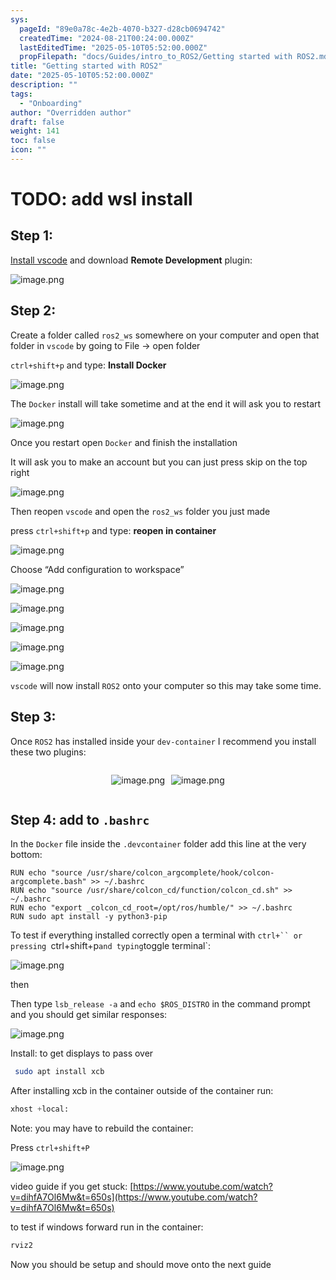 ```yaml
---
sys:
  pageId: "89e0a78c-4e2b-4070-b327-d28cb0694742"
  createdTime: "2024-08-21T00:24:00.000Z"
  lastEditedTime: "2025-05-10T05:52:00.000Z"
  propFilepath: "docs/Guides/intro_to_ROS2/Getting started with ROS2.md"
title: "Getting started with ROS2"
date: "2025-05-10T05:52:00.000Z"
description: ""
tags:
  - "Onboarding"
author: "Overridden author"
draft: false
weight: 141
toc: false
icon: ""
---
```


# TODO: add wsl install

## Step 1:

[Install vscode](https://code.visualstudio.com/download) and download **Remote Development** plugin:

![image.png](https://prod-files-secure.s3.us-west-2.amazonaws.com/d518164a-d88e-44d1-a4ee-3adb3bd8bce0/efb52993-1881-4a40-b95e-6f020334f022/image.png?X-Amz-Algorithm=AWS4-HMAC-SHA256&X-Amz-Content-Sha256=UNSIGNED-PAYLOAD&X-Amz-Credential=ASIAZI2LB466RZDMDWPQ%2F20250605%2Fus-west-2%2Fs3%2Faws4_request&X-Amz-Date=20250605T200816Z&X-Amz-Expires=3600&X-Amz-Security-Token=IQoJb3JpZ2luX2VjEHMaCXVzLXdlc3QtMiJHMEUCIB2VjYlbbvfzyKsg87vB8F2o0a2ZXfUWdzPH8F%2BT%2BwYcAiEAvamKcql17WdoPVI38ptScH5zzJ8fPY%2Bffb18FUdm2Q0q%2FwMITBAAGgw2Mzc0MjMxODM4MDUiDIUSkDN0wXaUoOFd7SrcA%2FPuTQ37M06%2Bn6GPeweZE%2FsyJsZ7K%2B2CCzgtv32WenT9qKnpx8i5h5PyzF2EKsLZZfBtEgLtHwF%2F1CHYwZRmsoQtethcsjzGlUti%2BOVvZMLVbtyO5OfQ9hp84ALWuhWNCkRJ4ocu42V48SVFH4%2B8OWDLu3SPXQcI3T2k07fyNXixL6SMpXzAZbyxbbZMXRtKxsKSA1a5JhbpydcTaThVXmzORn0DH5K4hqKrqk0kfM2EQo7ovso1JguM%2BegJbJV2p6%2FjLdadELMuVmTZ%2F1C5x5N9lCeXhAL8eqpfvu4X32SaNE86fGMsqx2vG9HD0EIJBIkelDR%2Ftrua9HqWxUSi9S9FG5DRmez5egFr2y6sdLAh8Avl2wCme2yTROC5bBEVovC%2FOMYb9qXZtaf3lT0IBjRM5R%2FQFILWD%2BSUNt3A8tSa9IJglrvzO8mw59%2FByYgEZni0n51WTOr%2FgbNOyGWkxG0Kz%2B8brH%2BD46uDT4PGzkqC97EurbbQ8jAyaayc52AcL8jc0iZBrYIksKSmGCYshBs4YkEtppNZH%2FKPtEqA0jlsJarV6mx%2BmZfmVHzYDNWd6ggQkxJgubpdTVryy%2BTurxd7lteTqNIi7yX6c4TV9P9kdKmnFO0tJkLWJc17MKzYh8IGOqUBryC%2FQH8ece97CHtMaLUOjTGsrEJiAQBpKbmxqXFv%2BdvytCCfZUXT0CpJQRKjkLpUHGDfeHwE2AazvkuAcSHxcof1JSkNDZTJuAJLJ8biiKSxKxEj%2BP1%2FoEzAgbnBbeVgiVx3fWNbDdvUymLVNRT3qG%2BDKfMnggf3Et88lbjcJb%2F7yOFb6%2FElNkZWqluORmIZMqLxensbdDeLP1vG4tfXYQDwY6Fs&X-Amz-Signature=ad6b9cf27f228f466c799d1abd58397261acf39ffa7d99781038d5e79b171e5a&X-Amz-SignedHeaders=host&x-id=GetObject)

## Step 2:

Create a folder called `ros2_ws` somewhere on your computer and open that folder in `vscode` by going to File → open folder 

`ctrl+shift+p` and type: **Install Docker**

![image.png](https://prod-files-secure.s3.us-west-2.amazonaws.com/d518164a-d88e-44d1-a4ee-3adb3bd8bce0/2269dc0e-1cd5-47ff-bceb-c04ad9b2eab0/image.png?X-Amz-Algorithm=AWS4-HMAC-SHA256&X-Amz-Content-Sha256=UNSIGNED-PAYLOAD&X-Amz-Credential=ASIAZI2LB466RZDMDWPQ%2F20250605%2Fus-west-2%2Fs3%2Faws4_request&X-Amz-Date=20250605T200816Z&X-Amz-Expires=3600&X-Amz-Security-Token=IQoJb3JpZ2luX2VjEHMaCXVzLXdlc3QtMiJHMEUCIB2VjYlbbvfzyKsg87vB8F2o0a2ZXfUWdzPH8F%2BT%2BwYcAiEAvamKcql17WdoPVI38ptScH5zzJ8fPY%2Bffb18FUdm2Q0q%2FwMITBAAGgw2Mzc0MjMxODM4MDUiDIUSkDN0wXaUoOFd7SrcA%2FPuTQ37M06%2Bn6GPeweZE%2FsyJsZ7K%2B2CCzgtv32WenT9qKnpx8i5h5PyzF2EKsLZZfBtEgLtHwF%2F1CHYwZRmsoQtethcsjzGlUti%2BOVvZMLVbtyO5OfQ9hp84ALWuhWNCkRJ4ocu42V48SVFH4%2B8OWDLu3SPXQcI3T2k07fyNXixL6SMpXzAZbyxbbZMXRtKxsKSA1a5JhbpydcTaThVXmzORn0DH5K4hqKrqk0kfM2EQo7ovso1JguM%2BegJbJV2p6%2FjLdadELMuVmTZ%2F1C5x5N9lCeXhAL8eqpfvu4X32SaNE86fGMsqx2vG9HD0EIJBIkelDR%2Ftrua9HqWxUSi9S9FG5DRmez5egFr2y6sdLAh8Avl2wCme2yTROC5bBEVovC%2FOMYb9qXZtaf3lT0IBjRM5R%2FQFILWD%2BSUNt3A8tSa9IJglrvzO8mw59%2FByYgEZni0n51WTOr%2FgbNOyGWkxG0Kz%2B8brH%2BD46uDT4PGzkqC97EurbbQ8jAyaayc52AcL8jc0iZBrYIksKSmGCYshBs4YkEtppNZH%2FKPtEqA0jlsJarV6mx%2BmZfmVHzYDNWd6ggQkxJgubpdTVryy%2BTurxd7lteTqNIi7yX6c4TV9P9kdKmnFO0tJkLWJc17MKzYh8IGOqUBryC%2FQH8ece97CHtMaLUOjTGsrEJiAQBpKbmxqXFv%2BdvytCCfZUXT0CpJQRKjkLpUHGDfeHwE2AazvkuAcSHxcof1JSkNDZTJuAJLJ8biiKSxKxEj%2BP1%2FoEzAgbnBbeVgiVx3fWNbDdvUymLVNRT3qG%2BDKfMnggf3Et88lbjcJb%2F7yOFb6%2FElNkZWqluORmIZMqLxensbdDeLP1vG4tfXYQDwY6Fs&X-Amz-Signature=1f71e96d9bc7c09a83d434f14e51cb88a61cb23d24fba4a878a3099e7723ba5d&X-Amz-SignedHeaders=host&x-id=GetObject)

The `Docker` install will take sometime and at the end it will ask you to restart

![image.png](https://prod-files-secure.s3.us-west-2.amazonaws.com/d518164a-d88e-44d1-a4ee-3adb3bd8bce0/ed233f78-be33-4b1f-b89c-9c346c0e961e/image.png?X-Amz-Algorithm=AWS4-HMAC-SHA256&X-Amz-Content-Sha256=UNSIGNED-PAYLOAD&X-Amz-Credential=ASIAZI2LB466RZDMDWPQ%2F20250605%2Fus-west-2%2Fs3%2Faws4_request&X-Amz-Date=20250605T200816Z&X-Amz-Expires=3600&X-Amz-Security-Token=IQoJb3JpZ2luX2VjEHMaCXVzLXdlc3QtMiJHMEUCIB2VjYlbbvfzyKsg87vB8F2o0a2ZXfUWdzPH8F%2BT%2BwYcAiEAvamKcql17WdoPVI38ptScH5zzJ8fPY%2Bffb18FUdm2Q0q%2FwMITBAAGgw2Mzc0MjMxODM4MDUiDIUSkDN0wXaUoOFd7SrcA%2FPuTQ37M06%2Bn6GPeweZE%2FsyJsZ7K%2B2CCzgtv32WenT9qKnpx8i5h5PyzF2EKsLZZfBtEgLtHwF%2F1CHYwZRmsoQtethcsjzGlUti%2BOVvZMLVbtyO5OfQ9hp84ALWuhWNCkRJ4ocu42V48SVFH4%2B8OWDLu3SPXQcI3T2k07fyNXixL6SMpXzAZbyxbbZMXRtKxsKSA1a5JhbpydcTaThVXmzORn0DH5K4hqKrqk0kfM2EQo7ovso1JguM%2BegJbJV2p6%2FjLdadELMuVmTZ%2F1C5x5N9lCeXhAL8eqpfvu4X32SaNE86fGMsqx2vG9HD0EIJBIkelDR%2Ftrua9HqWxUSi9S9FG5DRmez5egFr2y6sdLAh8Avl2wCme2yTROC5bBEVovC%2FOMYb9qXZtaf3lT0IBjRM5R%2FQFILWD%2BSUNt3A8tSa9IJglrvzO8mw59%2FByYgEZni0n51WTOr%2FgbNOyGWkxG0Kz%2B8brH%2BD46uDT4PGzkqC97EurbbQ8jAyaayc52AcL8jc0iZBrYIksKSmGCYshBs4YkEtppNZH%2FKPtEqA0jlsJarV6mx%2BmZfmVHzYDNWd6ggQkxJgubpdTVryy%2BTurxd7lteTqNIi7yX6c4TV9P9kdKmnFO0tJkLWJc17MKzYh8IGOqUBryC%2FQH8ece97CHtMaLUOjTGsrEJiAQBpKbmxqXFv%2BdvytCCfZUXT0CpJQRKjkLpUHGDfeHwE2AazvkuAcSHxcof1JSkNDZTJuAJLJ8biiKSxKxEj%2BP1%2FoEzAgbnBbeVgiVx3fWNbDdvUymLVNRT3qG%2BDKfMnggf3Et88lbjcJb%2F7yOFb6%2FElNkZWqluORmIZMqLxensbdDeLP1vG4tfXYQDwY6Fs&X-Amz-Signature=fef22a463054963a988b7c476cd8946cca28788d961ef9a6795c5990a5992682&X-Amz-SignedHeaders=host&x-id=GetObject)

Once you restart open `Docker` and finish the installation

It will ask you to make an account but you can just press skip on the top right

![image.png](https://prod-files-secure.s3.us-west-2.amazonaws.com/d518164a-d88e-44d1-a4ee-3adb3bd8bce0/21010ad9-1659-4fd9-9f59-9932a09b2a3d/image.png?X-Amz-Algorithm=AWS4-HMAC-SHA256&X-Amz-Content-Sha256=UNSIGNED-PAYLOAD&X-Amz-Credential=ASIAZI2LB466RZDMDWPQ%2F20250605%2Fus-west-2%2Fs3%2Faws4_request&X-Amz-Date=20250605T200816Z&X-Amz-Expires=3600&X-Amz-Security-Token=IQoJb3JpZ2luX2VjEHMaCXVzLXdlc3QtMiJHMEUCIB2VjYlbbvfzyKsg87vB8F2o0a2ZXfUWdzPH8F%2BT%2BwYcAiEAvamKcql17WdoPVI38ptScH5zzJ8fPY%2Bffb18FUdm2Q0q%2FwMITBAAGgw2Mzc0MjMxODM4MDUiDIUSkDN0wXaUoOFd7SrcA%2FPuTQ37M06%2Bn6GPeweZE%2FsyJsZ7K%2B2CCzgtv32WenT9qKnpx8i5h5PyzF2EKsLZZfBtEgLtHwF%2F1CHYwZRmsoQtethcsjzGlUti%2BOVvZMLVbtyO5OfQ9hp84ALWuhWNCkRJ4ocu42V48SVFH4%2B8OWDLu3SPXQcI3T2k07fyNXixL6SMpXzAZbyxbbZMXRtKxsKSA1a5JhbpydcTaThVXmzORn0DH5K4hqKrqk0kfM2EQo7ovso1JguM%2BegJbJV2p6%2FjLdadELMuVmTZ%2F1C5x5N9lCeXhAL8eqpfvu4X32SaNE86fGMsqx2vG9HD0EIJBIkelDR%2Ftrua9HqWxUSi9S9FG5DRmez5egFr2y6sdLAh8Avl2wCme2yTROC5bBEVovC%2FOMYb9qXZtaf3lT0IBjRM5R%2FQFILWD%2BSUNt3A8tSa9IJglrvzO8mw59%2FByYgEZni0n51WTOr%2FgbNOyGWkxG0Kz%2B8brH%2BD46uDT4PGzkqC97EurbbQ8jAyaayc52AcL8jc0iZBrYIksKSmGCYshBs4YkEtppNZH%2FKPtEqA0jlsJarV6mx%2BmZfmVHzYDNWd6ggQkxJgubpdTVryy%2BTurxd7lteTqNIi7yX6c4TV9P9kdKmnFO0tJkLWJc17MKzYh8IGOqUBryC%2FQH8ece97CHtMaLUOjTGsrEJiAQBpKbmxqXFv%2BdvytCCfZUXT0CpJQRKjkLpUHGDfeHwE2AazvkuAcSHxcof1JSkNDZTJuAJLJ8biiKSxKxEj%2BP1%2FoEzAgbnBbeVgiVx3fWNbDdvUymLVNRT3qG%2BDKfMnggf3Et88lbjcJb%2F7yOFb6%2FElNkZWqluORmIZMqLxensbdDeLP1vG4tfXYQDwY6Fs&X-Amz-Signature=11f38cf2afd7598980172c991242678573d7806de325ef5640d9662196e3b187&X-Amz-SignedHeaders=host&x-id=GetObject)

Then reopen `vscode` and open the `ros2_ws` folder you just made

press `ctrl+shift+p` and type: **reopen in container**

![image.png](https://prod-files-secure.s3.us-west-2.amazonaws.com/d518164a-d88e-44d1-a4ee-3adb3bd8bce0/4e93b8c2-41ad-488c-8095-c74205196118/image.png?X-Amz-Algorithm=AWS4-HMAC-SHA256&X-Amz-Content-Sha256=UNSIGNED-PAYLOAD&X-Amz-Credential=ASIAZI2LB466RZDMDWPQ%2F20250605%2Fus-west-2%2Fs3%2Faws4_request&X-Amz-Date=20250605T200816Z&X-Amz-Expires=3600&X-Amz-Security-Token=IQoJb3JpZ2luX2VjEHMaCXVzLXdlc3QtMiJHMEUCIB2VjYlbbvfzyKsg87vB8F2o0a2ZXfUWdzPH8F%2BT%2BwYcAiEAvamKcql17WdoPVI38ptScH5zzJ8fPY%2Bffb18FUdm2Q0q%2FwMITBAAGgw2Mzc0MjMxODM4MDUiDIUSkDN0wXaUoOFd7SrcA%2FPuTQ37M06%2Bn6GPeweZE%2FsyJsZ7K%2B2CCzgtv32WenT9qKnpx8i5h5PyzF2EKsLZZfBtEgLtHwF%2F1CHYwZRmsoQtethcsjzGlUti%2BOVvZMLVbtyO5OfQ9hp84ALWuhWNCkRJ4ocu42V48SVFH4%2B8OWDLu3SPXQcI3T2k07fyNXixL6SMpXzAZbyxbbZMXRtKxsKSA1a5JhbpydcTaThVXmzORn0DH5K4hqKrqk0kfM2EQo7ovso1JguM%2BegJbJV2p6%2FjLdadELMuVmTZ%2F1C5x5N9lCeXhAL8eqpfvu4X32SaNE86fGMsqx2vG9HD0EIJBIkelDR%2Ftrua9HqWxUSi9S9FG5DRmez5egFr2y6sdLAh8Avl2wCme2yTROC5bBEVovC%2FOMYb9qXZtaf3lT0IBjRM5R%2FQFILWD%2BSUNt3A8tSa9IJglrvzO8mw59%2FByYgEZni0n51WTOr%2FgbNOyGWkxG0Kz%2B8brH%2BD46uDT4PGzkqC97EurbbQ8jAyaayc52AcL8jc0iZBrYIksKSmGCYshBs4YkEtppNZH%2FKPtEqA0jlsJarV6mx%2BmZfmVHzYDNWd6ggQkxJgubpdTVryy%2BTurxd7lteTqNIi7yX6c4TV9P9kdKmnFO0tJkLWJc17MKzYh8IGOqUBryC%2FQH8ece97CHtMaLUOjTGsrEJiAQBpKbmxqXFv%2BdvytCCfZUXT0CpJQRKjkLpUHGDfeHwE2AazvkuAcSHxcof1JSkNDZTJuAJLJ8biiKSxKxEj%2BP1%2FoEzAgbnBbeVgiVx3fWNbDdvUymLVNRT3qG%2BDKfMnggf3Et88lbjcJb%2F7yOFb6%2FElNkZWqluORmIZMqLxensbdDeLP1vG4tfXYQDwY6Fs&X-Amz-Signature=9d098d34e2fb34336efa175655b630e6549a669bb82b0cf6e4b0b9e1dc44f758&X-Amz-SignedHeaders=host&x-id=GetObject)

Choose “Add configuration to workspace”

![image.png](https://prod-files-secure.s3.us-west-2.amazonaws.com/d518164a-d88e-44d1-a4ee-3adb3bd8bce0/9560b282-5060-4989-ba37-97e7b2c22476/image.png?X-Amz-Algorithm=AWS4-HMAC-SHA256&X-Amz-Content-Sha256=UNSIGNED-PAYLOAD&X-Amz-Credential=ASIAZI2LB466RZDMDWPQ%2F20250605%2Fus-west-2%2Fs3%2Faws4_request&X-Amz-Date=20250605T200816Z&X-Amz-Expires=3600&X-Amz-Security-Token=IQoJb3JpZ2luX2VjEHMaCXVzLXdlc3QtMiJHMEUCIB2VjYlbbvfzyKsg87vB8F2o0a2ZXfUWdzPH8F%2BT%2BwYcAiEAvamKcql17WdoPVI38ptScH5zzJ8fPY%2Bffb18FUdm2Q0q%2FwMITBAAGgw2Mzc0MjMxODM4MDUiDIUSkDN0wXaUoOFd7SrcA%2FPuTQ37M06%2Bn6GPeweZE%2FsyJsZ7K%2B2CCzgtv32WenT9qKnpx8i5h5PyzF2EKsLZZfBtEgLtHwF%2F1CHYwZRmsoQtethcsjzGlUti%2BOVvZMLVbtyO5OfQ9hp84ALWuhWNCkRJ4ocu42V48SVFH4%2B8OWDLu3SPXQcI3T2k07fyNXixL6SMpXzAZbyxbbZMXRtKxsKSA1a5JhbpydcTaThVXmzORn0DH5K4hqKrqk0kfM2EQo7ovso1JguM%2BegJbJV2p6%2FjLdadELMuVmTZ%2F1C5x5N9lCeXhAL8eqpfvu4X32SaNE86fGMsqx2vG9HD0EIJBIkelDR%2Ftrua9HqWxUSi9S9FG5DRmez5egFr2y6sdLAh8Avl2wCme2yTROC5bBEVovC%2FOMYb9qXZtaf3lT0IBjRM5R%2FQFILWD%2BSUNt3A8tSa9IJglrvzO8mw59%2FByYgEZni0n51WTOr%2FgbNOyGWkxG0Kz%2B8brH%2BD46uDT4PGzkqC97EurbbQ8jAyaayc52AcL8jc0iZBrYIksKSmGCYshBs4YkEtppNZH%2FKPtEqA0jlsJarV6mx%2BmZfmVHzYDNWd6ggQkxJgubpdTVryy%2BTurxd7lteTqNIi7yX6c4TV9P9kdKmnFO0tJkLWJc17MKzYh8IGOqUBryC%2FQH8ece97CHtMaLUOjTGsrEJiAQBpKbmxqXFv%2BdvytCCfZUXT0CpJQRKjkLpUHGDfeHwE2AazvkuAcSHxcof1JSkNDZTJuAJLJ8biiKSxKxEj%2BP1%2FoEzAgbnBbeVgiVx3fWNbDdvUymLVNRT3qG%2BDKfMnggf3Et88lbjcJb%2F7yOFb6%2FElNkZWqluORmIZMqLxensbdDeLP1vG4tfXYQDwY6Fs&X-Amz-Signature=960f65d068513184e36b1ce2e76fdc395a44365d6f31e65b223ab1f568fb8b5f&X-Amz-SignedHeaders=host&x-id=GetObject)

![image.png](https://prod-files-secure.s3.us-west-2.amazonaws.com/d518164a-d88e-44d1-a4ee-3adb3bd8bce0/2ee63f81-886b-48e8-a553-dc6e5eac99e4/image.png?X-Amz-Algorithm=AWS4-HMAC-SHA256&X-Amz-Content-Sha256=UNSIGNED-PAYLOAD&X-Amz-Credential=ASIAZI2LB466RZDMDWPQ%2F20250605%2Fus-west-2%2Fs3%2Faws4_request&X-Amz-Date=20250605T200816Z&X-Amz-Expires=3600&X-Amz-Security-Token=IQoJb3JpZ2luX2VjEHMaCXVzLXdlc3QtMiJHMEUCIB2VjYlbbvfzyKsg87vB8F2o0a2ZXfUWdzPH8F%2BT%2BwYcAiEAvamKcql17WdoPVI38ptScH5zzJ8fPY%2Bffb18FUdm2Q0q%2FwMITBAAGgw2Mzc0MjMxODM4MDUiDIUSkDN0wXaUoOFd7SrcA%2FPuTQ37M06%2Bn6GPeweZE%2FsyJsZ7K%2B2CCzgtv32WenT9qKnpx8i5h5PyzF2EKsLZZfBtEgLtHwF%2F1CHYwZRmsoQtethcsjzGlUti%2BOVvZMLVbtyO5OfQ9hp84ALWuhWNCkRJ4ocu42V48SVFH4%2B8OWDLu3SPXQcI3T2k07fyNXixL6SMpXzAZbyxbbZMXRtKxsKSA1a5JhbpydcTaThVXmzORn0DH5K4hqKrqk0kfM2EQo7ovso1JguM%2BegJbJV2p6%2FjLdadELMuVmTZ%2F1C5x5N9lCeXhAL8eqpfvu4X32SaNE86fGMsqx2vG9HD0EIJBIkelDR%2Ftrua9HqWxUSi9S9FG5DRmez5egFr2y6sdLAh8Avl2wCme2yTROC5bBEVovC%2FOMYb9qXZtaf3lT0IBjRM5R%2FQFILWD%2BSUNt3A8tSa9IJglrvzO8mw59%2FByYgEZni0n51WTOr%2FgbNOyGWkxG0Kz%2B8brH%2BD46uDT4PGzkqC97EurbbQ8jAyaayc52AcL8jc0iZBrYIksKSmGCYshBs4YkEtppNZH%2FKPtEqA0jlsJarV6mx%2BmZfmVHzYDNWd6ggQkxJgubpdTVryy%2BTurxd7lteTqNIi7yX6c4TV9P9kdKmnFO0tJkLWJc17MKzYh8IGOqUBryC%2FQH8ece97CHtMaLUOjTGsrEJiAQBpKbmxqXFv%2BdvytCCfZUXT0CpJQRKjkLpUHGDfeHwE2AazvkuAcSHxcof1JSkNDZTJuAJLJ8biiKSxKxEj%2BP1%2FoEzAgbnBbeVgiVx3fWNbDdvUymLVNRT3qG%2BDKfMnggf3Et88lbjcJb%2F7yOFb6%2FElNkZWqluORmIZMqLxensbdDeLP1vG4tfXYQDwY6Fs&X-Amz-Signature=b69ac8f677049af550381e54fba49f6821b07d638231661f522005eaa145e0a0&X-Amz-SignedHeaders=host&x-id=GetObject)

![image.png](https://prod-files-secure.s3.us-west-2.amazonaws.com/d518164a-d88e-44d1-a4ee-3adb3bd8bce0/ae1580b2-b048-407e-aed9-b584224a7a04/image.png?X-Amz-Algorithm=AWS4-HMAC-SHA256&X-Amz-Content-Sha256=UNSIGNED-PAYLOAD&X-Amz-Credential=ASIAZI2LB466RZDMDWPQ%2F20250605%2Fus-west-2%2Fs3%2Faws4_request&X-Amz-Date=20250605T200816Z&X-Amz-Expires=3600&X-Amz-Security-Token=IQoJb3JpZ2luX2VjEHMaCXVzLXdlc3QtMiJHMEUCIB2VjYlbbvfzyKsg87vB8F2o0a2ZXfUWdzPH8F%2BT%2BwYcAiEAvamKcql17WdoPVI38ptScH5zzJ8fPY%2Bffb18FUdm2Q0q%2FwMITBAAGgw2Mzc0MjMxODM4MDUiDIUSkDN0wXaUoOFd7SrcA%2FPuTQ37M06%2Bn6GPeweZE%2FsyJsZ7K%2B2CCzgtv32WenT9qKnpx8i5h5PyzF2EKsLZZfBtEgLtHwF%2F1CHYwZRmsoQtethcsjzGlUti%2BOVvZMLVbtyO5OfQ9hp84ALWuhWNCkRJ4ocu42V48SVFH4%2B8OWDLu3SPXQcI3T2k07fyNXixL6SMpXzAZbyxbbZMXRtKxsKSA1a5JhbpydcTaThVXmzORn0DH5K4hqKrqk0kfM2EQo7ovso1JguM%2BegJbJV2p6%2FjLdadELMuVmTZ%2F1C5x5N9lCeXhAL8eqpfvu4X32SaNE86fGMsqx2vG9HD0EIJBIkelDR%2Ftrua9HqWxUSi9S9FG5DRmez5egFr2y6sdLAh8Avl2wCme2yTROC5bBEVovC%2FOMYb9qXZtaf3lT0IBjRM5R%2FQFILWD%2BSUNt3A8tSa9IJglrvzO8mw59%2FByYgEZni0n51WTOr%2FgbNOyGWkxG0Kz%2B8brH%2BD46uDT4PGzkqC97EurbbQ8jAyaayc52AcL8jc0iZBrYIksKSmGCYshBs4YkEtppNZH%2FKPtEqA0jlsJarV6mx%2BmZfmVHzYDNWd6ggQkxJgubpdTVryy%2BTurxd7lteTqNIi7yX6c4TV9P9kdKmnFO0tJkLWJc17MKzYh8IGOqUBryC%2FQH8ece97CHtMaLUOjTGsrEJiAQBpKbmxqXFv%2BdvytCCfZUXT0CpJQRKjkLpUHGDfeHwE2AazvkuAcSHxcof1JSkNDZTJuAJLJ8biiKSxKxEj%2BP1%2FoEzAgbnBbeVgiVx3fWNbDdvUymLVNRT3qG%2BDKfMnggf3Et88lbjcJb%2F7yOFb6%2FElNkZWqluORmIZMqLxensbdDeLP1vG4tfXYQDwY6Fs&X-Amz-Signature=ca528c4156ca79e8996d1d7cfdae7ec386d19623ba35b2af5fa34ff6e7c48706&X-Amz-SignedHeaders=host&x-id=GetObject)

![image.png](https://prod-files-secure.s3.us-west-2.amazonaws.com/d518164a-d88e-44d1-a4ee-3adb3bd8bce0/53255b28-f75e-430f-b9e3-c0ac8577e42b/image.png?X-Amz-Algorithm=AWS4-HMAC-SHA256&X-Amz-Content-Sha256=UNSIGNED-PAYLOAD&X-Amz-Credential=ASIAZI2LB466RZDMDWPQ%2F20250605%2Fus-west-2%2Fs3%2Faws4_request&X-Amz-Date=20250605T200816Z&X-Amz-Expires=3600&X-Amz-Security-Token=IQoJb3JpZ2luX2VjEHMaCXVzLXdlc3QtMiJHMEUCIB2VjYlbbvfzyKsg87vB8F2o0a2ZXfUWdzPH8F%2BT%2BwYcAiEAvamKcql17WdoPVI38ptScH5zzJ8fPY%2Bffb18FUdm2Q0q%2FwMITBAAGgw2Mzc0MjMxODM4MDUiDIUSkDN0wXaUoOFd7SrcA%2FPuTQ37M06%2Bn6GPeweZE%2FsyJsZ7K%2B2CCzgtv32WenT9qKnpx8i5h5PyzF2EKsLZZfBtEgLtHwF%2F1CHYwZRmsoQtethcsjzGlUti%2BOVvZMLVbtyO5OfQ9hp84ALWuhWNCkRJ4ocu42V48SVFH4%2B8OWDLu3SPXQcI3T2k07fyNXixL6SMpXzAZbyxbbZMXRtKxsKSA1a5JhbpydcTaThVXmzORn0DH5K4hqKrqk0kfM2EQo7ovso1JguM%2BegJbJV2p6%2FjLdadELMuVmTZ%2F1C5x5N9lCeXhAL8eqpfvu4X32SaNE86fGMsqx2vG9HD0EIJBIkelDR%2Ftrua9HqWxUSi9S9FG5DRmez5egFr2y6sdLAh8Avl2wCme2yTROC5bBEVovC%2FOMYb9qXZtaf3lT0IBjRM5R%2FQFILWD%2BSUNt3A8tSa9IJglrvzO8mw59%2FByYgEZni0n51WTOr%2FgbNOyGWkxG0Kz%2B8brH%2BD46uDT4PGzkqC97EurbbQ8jAyaayc52AcL8jc0iZBrYIksKSmGCYshBs4YkEtppNZH%2FKPtEqA0jlsJarV6mx%2BmZfmVHzYDNWd6ggQkxJgubpdTVryy%2BTurxd7lteTqNIi7yX6c4TV9P9kdKmnFO0tJkLWJc17MKzYh8IGOqUBryC%2FQH8ece97CHtMaLUOjTGsrEJiAQBpKbmxqXFv%2BdvytCCfZUXT0CpJQRKjkLpUHGDfeHwE2AazvkuAcSHxcof1JSkNDZTJuAJLJ8biiKSxKxEj%2BP1%2FoEzAgbnBbeVgiVx3fWNbDdvUymLVNRT3qG%2BDKfMnggf3Et88lbjcJb%2F7yOFb6%2FElNkZWqluORmIZMqLxensbdDeLP1vG4tfXYQDwY6Fs&X-Amz-Signature=60fbae2448e1d4d3d79ddf09592ebe7fc20948c7c520f859e6d62bc4ee7e38d5&X-Amz-SignedHeaders=host&x-id=GetObject)

![image.png](https://prod-files-secure.s3.us-west-2.amazonaws.com/d518164a-d88e-44d1-a4ee-3adb3bd8bce0/7c562767-5af9-4ffb-97d1-327bcdf4ee00/image.png?X-Amz-Algorithm=AWS4-HMAC-SHA256&X-Amz-Content-Sha256=UNSIGNED-PAYLOAD&X-Amz-Credential=ASIAZI2LB466RZDMDWPQ%2F20250605%2Fus-west-2%2Fs3%2Faws4_request&X-Amz-Date=20250605T200816Z&X-Amz-Expires=3600&X-Amz-Security-Token=IQoJb3JpZ2luX2VjEHMaCXVzLXdlc3QtMiJHMEUCIB2VjYlbbvfzyKsg87vB8F2o0a2ZXfUWdzPH8F%2BT%2BwYcAiEAvamKcql17WdoPVI38ptScH5zzJ8fPY%2Bffb18FUdm2Q0q%2FwMITBAAGgw2Mzc0MjMxODM4MDUiDIUSkDN0wXaUoOFd7SrcA%2FPuTQ37M06%2Bn6GPeweZE%2FsyJsZ7K%2B2CCzgtv32WenT9qKnpx8i5h5PyzF2EKsLZZfBtEgLtHwF%2F1CHYwZRmsoQtethcsjzGlUti%2BOVvZMLVbtyO5OfQ9hp84ALWuhWNCkRJ4ocu42V48SVFH4%2B8OWDLu3SPXQcI3T2k07fyNXixL6SMpXzAZbyxbbZMXRtKxsKSA1a5JhbpydcTaThVXmzORn0DH5K4hqKrqk0kfM2EQo7ovso1JguM%2BegJbJV2p6%2FjLdadELMuVmTZ%2F1C5x5N9lCeXhAL8eqpfvu4X32SaNE86fGMsqx2vG9HD0EIJBIkelDR%2Ftrua9HqWxUSi9S9FG5DRmez5egFr2y6sdLAh8Avl2wCme2yTROC5bBEVovC%2FOMYb9qXZtaf3lT0IBjRM5R%2FQFILWD%2BSUNt3A8tSa9IJglrvzO8mw59%2FByYgEZni0n51WTOr%2FgbNOyGWkxG0Kz%2B8brH%2BD46uDT4PGzkqC97EurbbQ8jAyaayc52AcL8jc0iZBrYIksKSmGCYshBs4YkEtppNZH%2FKPtEqA0jlsJarV6mx%2BmZfmVHzYDNWd6ggQkxJgubpdTVryy%2BTurxd7lteTqNIi7yX6c4TV9P9kdKmnFO0tJkLWJc17MKzYh8IGOqUBryC%2FQH8ece97CHtMaLUOjTGsrEJiAQBpKbmxqXFv%2BdvytCCfZUXT0CpJQRKjkLpUHGDfeHwE2AazvkuAcSHxcof1JSkNDZTJuAJLJ8biiKSxKxEj%2BP1%2FoEzAgbnBbeVgiVx3fWNbDdvUymLVNRT3qG%2BDKfMnggf3Et88lbjcJb%2F7yOFb6%2FElNkZWqluORmIZMqLxensbdDeLP1vG4tfXYQDwY6Fs&X-Amz-Signature=490c30a7c9f1433503fa252d2118dc49ee12918b76ebe84e26fd0873fdea3497&X-Amz-SignedHeaders=host&x-id=GetObject)

`vscode` will now install `ROS2` onto your computer so this may take some time.

## Step 3:

Once `ROS2` has installed inside your `dev-container` I recommend you install these two plugins:

<div style="display: flex;flex-direction: row; column-gap:10px; max-width: 630px;justify-content: center;">
<div>

![image.png](https://prod-files-secure.s3.us-west-2.amazonaws.com/d518164a-d88e-44d1-a4ee-3adb3bd8bce0/3fc3d550-5a54-4ba1-ba6b-faa01cdb7369/image.png?X-Amz-Algorithm=AWS4-HMAC-SHA256&X-Amz-Content-Sha256=UNSIGNED-PAYLOAD&X-Amz-Credential=ASIAZI2LB4665ZO4P7TL%2F20250605%2Fus-west-2%2Fs3%2Faws4_request&X-Amz-Date=20250605T200820Z&X-Amz-Expires=3600&X-Amz-Security-Token=IQoJb3JpZ2luX2VjEHMaCXVzLXdlc3QtMiJHMEUCIQC3V914MLzG%2FaNiFX2NNTfy1EDlo771910yQeinZc5uOAIgBX94c5nzz3I2LWRBq5psrG3vdOVzuD%2FybNIWVQszVTIq%2FwMITBAAGgw2Mzc0MjMxODM4MDUiDGZ74SU4dfY2CA4oAyrcA82SVxfLXTmfSHqCuS3OFaNw6hCnqZ0ezicYqTSTnFfPMhDc0%2B7G%2FwRAs1q%2FngMCBU5%2FLKqYAWxWowT7JW23PNtuum5RwsgKflVKsitTX4L98xae%2B%2Fm0lj5Ob4x%2FLORcoz%2BYt%2B5Vln61lzg9sxpLp3HrQFjbP%2F5cAnHvWLkqD4wPtoL8Pu7xxaG81BcB2LHRZKercztjjrGgrxRPSGv%2B41xm7SFSSos99HMrVvkXqtsx5CWp2tMCsN%2FJtuG2k8UeZvQZrwyrtTu0ohI3%2BkWsXMpwe6VzWEPUGIfUTTmn%2B0ymjrsR%2FZDBMZAPW1AICdZPt%2BOuzCc9R%2FEkn4uZ4DHAinxYd%2BfN2q7z%2FXPipbqQMnfId9rVPLLzWlnKmhzqScERMcTvwzwdkUC%2BFsVmU8wFsOHYcrsY3zuqsHdb9dIUda%2FcHBbXtguMUPhJEm9xOBhAi7iLzMhAkwREp3N3rvHxEsKNWYYa4m6Wh5Tf8UbkeHKJhbm7ORfkoFb%2FVOKbkBqU0RF5EngEG5H%2B4jI0DuxcnbY1mM8vfKQ717dcRYZJapTYfpAD8Dhc%2F0jtr1qn%2Fz7lRh35RIBQClXrRG%2B2Kvdl0cRO1Ju84HdA2SjgOV%2BpO%2BrwA1Aw81VicV2As3fuMMnYh8IGOqUBvn4fUoFt3%2FEjj0D4fJaJ6wW3HVlVzNeqWojpbcuuxbXLi838hQoV2upu3Wv%2F65JPbb4nEZTsvk3gxg1lqzfJyVUp1pFpe58HZMC0ODv5E0SqGEy0xhw4oW9WnWrY4sw%2FVhRTssecGpz9kkLgObFoI6xAIX2a12DYWovTf6RnwFguigHNodHwGcrmZ2UnKO3dsioSzD9J3kwaPL7S4GCZJvHyoXWH&X-Amz-Signature=744472c560370a051cbe29d00e696eca88f46d43721bc18def95b7faa5ee6af6&X-Amz-SignedHeaders=host&x-id=GetObject)

</div>
<div>

![image.png](https://prod-files-secure.s3.us-west-2.amazonaws.com/d518164a-d88e-44d1-a4ee-3adb3bd8bce0/d994cc66-13c2-4093-a5a3-f84cf4601a82/image.png?X-Amz-Algorithm=AWS4-HMAC-SHA256&X-Amz-Content-Sha256=UNSIGNED-PAYLOAD&X-Amz-Credential=ASIAZI2LB466X2P3YDAV%2F20250605%2Fus-west-2%2Fs3%2Faws4_request&X-Amz-Date=20250605T200820Z&X-Amz-Expires=3600&X-Amz-Security-Token=IQoJb3JpZ2luX2VjEHMaCXVzLXdlc3QtMiJIMEYCIQC%2BFSCH52zXP%2Bg382SsrVAXijNlYA3oUDBYSQzY4G7nVQIhAIdIsjmxik65qDRWG5ao74N18zgxEWqfS%2FTmhk1J9uGaKv8DCEwQABoMNjM3NDIzMTgzODA1Igw2PBr32ZWimS94jkUq3AM5r0GxCInwLHSibaO1OY3SZjeLBqcCZFZO6lsHUimQa6qN0ouRP8%2BQK%2B%2BayDqItPj0r4%2FUfBqBJ1dGBIayRCGTHuNlnyUHBXNAL%2FFaTmCFv6Cq52DhA%2BPlLAO3TF23ge%2BqnDUlotjZU50bpzN0GCCxGldqpVP8K2CYRA3oHK5ihw9ZbhvavCiY%2BqROTTYr7a%2F3aSn%2F8s%2FdR8BgoFlGv8bLeWgwPGFOE%2BOFrG6IgJSKMPh%2BJzo%2BAYAaei1Xye1C1Sx0VJXBqtxemsuSPI5vPUzZJWaPi0k%2BxUYTtVKvRzUHUua%2BcOO9%2BD3g4HIC6U%2FIiAl2aqTZQF4sHlO681SYkxd4d67tDdXrUFoXGGc5P1Hnl567y%2Fcz4dQi0%2Bc92uiLCzcn%2F8L4avQlZjyzEcZTBcp98x4WGXuH3KWBUg944l2HvPMf%2FL4GfPwJBOfcyxCjH%2FTqvf1pPMVUhuOCeC2%2FIaDIlh%2BY8cvcEh2ubrFzQftOEOIKCiMT6bJwx4xTPomWLGtRGSvm301A2vD2VwDoAL5Z8%2Bdixx6HwPbwpThGhqL3VZ%2BWukdecQ1oXEf7imfaS9ZZM3Qs0CCv00sPpEeT%2Fz%2B5v4k0a0VU4IpOkrYG3Mw5VPECSrn6yiXy3Ek5XzC32IfCBjqkAfhYpgt92hGx66U3eDk%2FEFGMsl8RGEuYn7OZ6APF%2BoW%2B2qV8vj3Dwm2BN1jLPn%2BGq30zB5KsFds7SeqR17tPz7WVj3QERkXZV4zda0PH423%2FguK1LbbBTFV8jGTueF1pLKlw4ijyx9vYJNNaja%2BTXH91B2YaZVUXj04fK%2BV6wupB6Noa%2BR5LiKDv2KeG2MezJFPYadaX6p9ZIid1kitebmKlL116&X-Amz-Signature=867c9b68973ee18eb665a3008e5426db85f26d9fe058a495e58dd4d81546ac00&X-Amz-SignedHeaders=host&x-id=GetObject)

</div>
</div>

## Step 4: add to `.bashrc`

In the `Docker` file inside the `.devcontainer` folder add this line at the very bottom: 

```docker
RUN echo "source /usr/share/colcon_argcomplete/hook/colcon-argcomplete.bash" >> ~/.bashrc
RUN echo "source /usr/share/colcon_cd/function/colcon_cd.sh" >> ~/.bashrc
RUN echo "export _colcon_cd_root=/opt/ros/humble/" >> ~/.bashrc
RUN sudo apt install -y python3-pip 
```

To test if everything installed correctly open a terminal with `ctrl+`` or pressing `ctrl+shift+p` and typing `toggle terminal`:

![image.png](https://prod-files-secure.s3.us-west-2.amazonaws.com/d518164a-d88e-44d1-a4ee-3adb3bd8bce0/6a4943d8-b04e-4c02-9a58-775f3384d1a5/image.png?X-Amz-Algorithm=AWS4-HMAC-SHA256&X-Amz-Content-Sha256=UNSIGNED-PAYLOAD&X-Amz-Credential=ASIAZI2LB466RZDMDWPQ%2F20250605%2Fus-west-2%2Fs3%2Faws4_request&X-Amz-Date=20250605T200816Z&X-Amz-Expires=3600&X-Amz-Security-Token=IQoJb3JpZ2luX2VjEHMaCXVzLXdlc3QtMiJHMEUCIB2VjYlbbvfzyKsg87vB8F2o0a2ZXfUWdzPH8F%2BT%2BwYcAiEAvamKcql17WdoPVI38ptScH5zzJ8fPY%2Bffb18FUdm2Q0q%2FwMITBAAGgw2Mzc0MjMxODM4MDUiDIUSkDN0wXaUoOFd7SrcA%2FPuTQ37M06%2Bn6GPeweZE%2FsyJsZ7K%2B2CCzgtv32WenT9qKnpx8i5h5PyzF2EKsLZZfBtEgLtHwF%2F1CHYwZRmsoQtethcsjzGlUti%2BOVvZMLVbtyO5OfQ9hp84ALWuhWNCkRJ4ocu42V48SVFH4%2B8OWDLu3SPXQcI3T2k07fyNXixL6SMpXzAZbyxbbZMXRtKxsKSA1a5JhbpydcTaThVXmzORn0DH5K4hqKrqk0kfM2EQo7ovso1JguM%2BegJbJV2p6%2FjLdadELMuVmTZ%2F1C5x5N9lCeXhAL8eqpfvu4X32SaNE86fGMsqx2vG9HD0EIJBIkelDR%2Ftrua9HqWxUSi9S9FG5DRmez5egFr2y6sdLAh8Avl2wCme2yTROC5bBEVovC%2FOMYb9qXZtaf3lT0IBjRM5R%2FQFILWD%2BSUNt3A8tSa9IJglrvzO8mw59%2FByYgEZni0n51WTOr%2FgbNOyGWkxG0Kz%2B8brH%2BD46uDT4PGzkqC97EurbbQ8jAyaayc52AcL8jc0iZBrYIksKSmGCYshBs4YkEtppNZH%2FKPtEqA0jlsJarV6mx%2BmZfmVHzYDNWd6ggQkxJgubpdTVryy%2BTurxd7lteTqNIi7yX6c4TV9P9kdKmnFO0tJkLWJc17MKzYh8IGOqUBryC%2FQH8ece97CHtMaLUOjTGsrEJiAQBpKbmxqXFv%2BdvytCCfZUXT0CpJQRKjkLpUHGDfeHwE2AazvkuAcSHxcof1JSkNDZTJuAJLJ8biiKSxKxEj%2BP1%2FoEzAgbnBbeVgiVx3fWNbDdvUymLVNRT3qG%2BDKfMnggf3Et88lbjcJb%2F7yOFb6%2FElNkZWqluORmIZMqLxensbdDeLP1vG4tfXYQDwY6Fs&X-Amz-Signature=17ad3372f24dc8e19c1590c006d4d6acb6c45c0df2a759d4a0e91b70f0f448f6&X-Amz-SignedHeaders=host&x-id=GetObject)

then 

Then type `lsb_release -a` and `echo $ROS_DISTRO` in the command prompt and you should get similar responses:

![image.png](https://prod-files-secure.s3.us-west-2.amazonaws.com/d518164a-d88e-44d1-a4ee-3adb3bd8bce0/3e635dec-a805-4e85-8b9e-d000e5b71a4e/image.png?X-Amz-Algorithm=AWS4-HMAC-SHA256&X-Amz-Content-Sha256=UNSIGNED-PAYLOAD&X-Amz-Credential=ASIAZI2LB466RZDMDWPQ%2F20250605%2Fus-west-2%2Fs3%2Faws4_request&X-Amz-Date=20250605T200816Z&X-Amz-Expires=3600&X-Amz-Security-Token=IQoJb3JpZ2luX2VjEHMaCXVzLXdlc3QtMiJHMEUCIB2VjYlbbvfzyKsg87vB8F2o0a2ZXfUWdzPH8F%2BT%2BwYcAiEAvamKcql17WdoPVI38ptScH5zzJ8fPY%2Bffb18FUdm2Q0q%2FwMITBAAGgw2Mzc0MjMxODM4MDUiDIUSkDN0wXaUoOFd7SrcA%2FPuTQ37M06%2Bn6GPeweZE%2FsyJsZ7K%2B2CCzgtv32WenT9qKnpx8i5h5PyzF2EKsLZZfBtEgLtHwF%2F1CHYwZRmsoQtethcsjzGlUti%2BOVvZMLVbtyO5OfQ9hp84ALWuhWNCkRJ4ocu42V48SVFH4%2B8OWDLu3SPXQcI3T2k07fyNXixL6SMpXzAZbyxbbZMXRtKxsKSA1a5JhbpydcTaThVXmzORn0DH5K4hqKrqk0kfM2EQo7ovso1JguM%2BegJbJV2p6%2FjLdadELMuVmTZ%2F1C5x5N9lCeXhAL8eqpfvu4X32SaNE86fGMsqx2vG9HD0EIJBIkelDR%2Ftrua9HqWxUSi9S9FG5DRmez5egFr2y6sdLAh8Avl2wCme2yTROC5bBEVovC%2FOMYb9qXZtaf3lT0IBjRM5R%2FQFILWD%2BSUNt3A8tSa9IJglrvzO8mw59%2FByYgEZni0n51WTOr%2FgbNOyGWkxG0Kz%2B8brH%2BD46uDT4PGzkqC97EurbbQ8jAyaayc52AcL8jc0iZBrYIksKSmGCYshBs4YkEtppNZH%2FKPtEqA0jlsJarV6mx%2BmZfmVHzYDNWd6ggQkxJgubpdTVryy%2BTurxd7lteTqNIi7yX6c4TV9P9kdKmnFO0tJkLWJc17MKzYh8IGOqUBryC%2FQH8ece97CHtMaLUOjTGsrEJiAQBpKbmxqXFv%2BdvytCCfZUXT0CpJQRKjkLpUHGDfeHwE2AazvkuAcSHxcof1JSkNDZTJuAJLJ8biiKSxKxEj%2BP1%2FoEzAgbnBbeVgiVx3fWNbDdvUymLVNRT3qG%2BDKfMnggf3Et88lbjcJb%2F7yOFb6%2FElNkZWqluORmIZMqLxensbdDeLP1vG4tfXYQDwY6Fs&X-Amz-Signature=7f58a2dda3c1afd398728bede59325ca7ed2071b876016c6f9ecc3120287c3eb&X-Amz-SignedHeaders=host&x-id=GetObject)

Install:  to get displays to pass over

```bash
 sudo apt install xcb
```

After installing xcb in the container outside of the container run:

```python
xhost +local:
```

Note: you may have to rebuild the container:

Press `ctrl+shift+P`

![image.png](https://prod-files-secure.s3.us-west-2.amazonaws.com/d518164a-d88e-44d1-a4ee-3adb3bd8bce0/6c2be660-2618-4c38-9c26-53554f7a0b7b/image.png?X-Amz-Algorithm=AWS4-HMAC-SHA256&X-Amz-Content-Sha256=UNSIGNED-PAYLOAD&X-Amz-Credential=ASIAZI2LB466RZDMDWPQ%2F20250605%2Fus-west-2%2Fs3%2Faws4_request&X-Amz-Date=20250605T200816Z&X-Amz-Expires=3600&X-Amz-Security-Token=IQoJb3JpZ2luX2VjEHMaCXVzLXdlc3QtMiJHMEUCIB2VjYlbbvfzyKsg87vB8F2o0a2ZXfUWdzPH8F%2BT%2BwYcAiEAvamKcql17WdoPVI38ptScH5zzJ8fPY%2Bffb18FUdm2Q0q%2FwMITBAAGgw2Mzc0MjMxODM4MDUiDIUSkDN0wXaUoOFd7SrcA%2FPuTQ37M06%2Bn6GPeweZE%2FsyJsZ7K%2B2CCzgtv32WenT9qKnpx8i5h5PyzF2EKsLZZfBtEgLtHwF%2F1CHYwZRmsoQtethcsjzGlUti%2BOVvZMLVbtyO5OfQ9hp84ALWuhWNCkRJ4ocu42V48SVFH4%2B8OWDLu3SPXQcI3T2k07fyNXixL6SMpXzAZbyxbbZMXRtKxsKSA1a5JhbpydcTaThVXmzORn0DH5K4hqKrqk0kfM2EQo7ovso1JguM%2BegJbJV2p6%2FjLdadELMuVmTZ%2F1C5x5N9lCeXhAL8eqpfvu4X32SaNE86fGMsqx2vG9HD0EIJBIkelDR%2Ftrua9HqWxUSi9S9FG5DRmez5egFr2y6sdLAh8Avl2wCme2yTROC5bBEVovC%2FOMYb9qXZtaf3lT0IBjRM5R%2FQFILWD%2BSUNt3A8tSa9IJglrvzO8mw59%2FByYgEZni0n51WTOr%2FgbNOyGWkxG0Kz%2B8brH%2BD46uDT4PGzkqC97EurbbQ8jAyaayc52AcL8jc0iZBrYIksKSmGCYshBs4YkEtppNZH%2FKPtEqA0jlsJarV6mx%2BmZfmVHzYDNWd6ggQkxJgubpdTVryy%2BTurxd7lteTqNIi7yX6c4TV9P9kdKmnFO0tJkLWJc17MKzYh8IGOqUBryC%2FQH8ece97CHtMaLUOjTGsrEJiAQBpKbmxqXFv%2BdvytCCfZUXT0CpJQRKjkLpUHGDfeHwE2AazvkuAcSHxcof1JSkNDZTJuAJLJ8biiKSxKxEj%2BP1%2FoEzAgbnBbeVgiVx3fWNbDdvUymLVNRT3qG%2BDKfMnggf3Et88lbjcJb%2F7yOFb6%2FElNkZWqluORmIZMqLxensbdDeLP1vG4tfXYQDwY6Fs&X-Amz-Signature=68e7bc90a79d946826c7e6aba1fc5a15aebb6dfb426df504ebece439c87cda18&X-Amz-SignedHeaders=host&x-id=GetObject)

video guide if you get stuck: [https://www.youtube.com/watch?v=dihfA7Ol6Mw&t=650s](https://www.youtube.com/watch?v=dihfA7Ol6Mw&t=650s)

to test if windows forward run in the container:

```bash
rviz2
```

Now you should be setup and should move onto the next guide 
